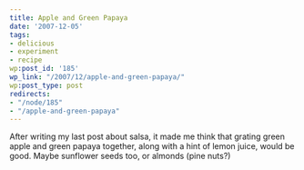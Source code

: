 ```yaml
---
title: Apple and Green Papaya
date: '2007-12-05'
tags:
- delicious
- experiment
- recipe
wp:post_id: '185'
wp_link: "/2007/12/apple-and-green-papaya/"
wp:post_type: post
redirects:
- "/node/185"
- "/apple-and-green-papaya"
---
```


After writing my last post about salsa, it made me think that grating green apple and green papaya together, along with a hint of lemon juice, would be good. Maybe sunflower seeds too, or almonds (pine nuts?)
